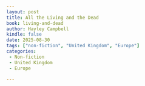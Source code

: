 ```yaml
---
layout: post
title: All the Living and the Dead
book: living-and-dead
author: Hayley Campbell
kindle: false
date: 2025-08-30
tags: ["non-fiction", "United Kingdom", "Europe"]
categories:
 - Non-fiction
 - United Kingdom
 - Europe
 
---
```

